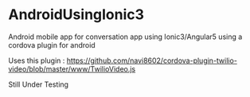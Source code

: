 # AndroidUsingIonic3
Android mobile app for conversation app using Ionic3/Angular5 using a cordova plugin for android 

Uses this plugin :
https://github.com/navi8602/cordova-plugin-twilio-video/blob/master/www/TwilioVideo.js

Still Under Testing 
